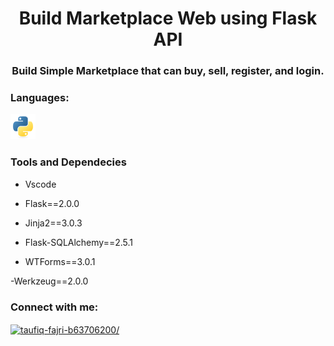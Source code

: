 <h1 align="center">Build Marketplace Web using Flask API</h1>
<h3 align="center">Build Simple Marketplace that can buy, sell, register, and login.</h3>


<h3 align="left">Languages:
 
 <a href="https://www.python.org" target="_blank" rel="noreferrer"> <img src="https://raw.githubusercontent.com/devicons/devicon/master/icons/python/python-original.svg" alt="python" width="40" height="40"/> </a> </p>

<h3> Tools and Dependecies </h3>

- Vscode 

- Flask==2.0.0

- Jinja2==3.0.3

- Flask-SQLAlchemy==2.5.1

- WTForms==3.0.1

-Werkzeug==2.0.0





<h3 align="left">Connect with me:</h3>
<p align="left">
<a href="https://linkedin.com/in/taufiq-fajri-b63706200/" target="blank"><img align="center" src="https://raw.githubusercontent.com/rahuldkjain/github-profile-readme-generator/master/src/images/icons/Social/linked-in-alt.svg" alt="taufiq-fajri-b63706200/" height="30" width="40" /></a>
</p>
